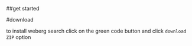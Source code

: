 ##get started

#download

to install weberg search click on the green code button and click ```download ZIP``` option 
